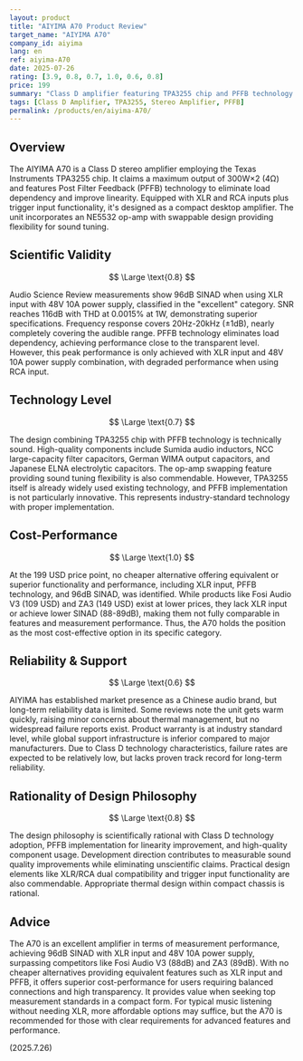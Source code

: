 ```yaml
---
layout: product
title: "AIYIMA A70 Product Review"
target_name: "AIYIMA A70"
company_id: aiyima
lang: en
ref: aiyima-A70
date: 2025-07-26
rating: [3.9, 0.8, 0.7, 1.0, 0.6, 0.8]
price: 199
summary: "Class D amplifier featuring TPA3255 chip and PFFB technology. Excellent measurement performance with superior cost-performance in its feature set."
tags: [Class D Amplifier, TPA3255, Stereo Amplifier, PFFB]
permalink: /products/en/aiyima-A70/
---
```


## Overview

The AIYIMA A70 is a Class D stereo amplifier employing the Texas Instruments TPA3255 chip. It claims a maximum output of 300W×2 (4Ω) and features Post Filter Feedback (PFFB) technology to eliminate load dependency and improve linearity. Equipped with XLR and RCA inputs plus trigger input functionality, it's designed as a compact desktop amplifier. The unit incorporates an NE5532 op-amp with swappable design providing flexibility for sound tuning.

## Scientific Validity

$$ \Large \text{0.8} $$

Audio Science Review measurements show 96dB SINAD when using XLR input with 48V 10A power supply, classified in the "excellent" category. SNR reaches 116dB with THD at 0.0015% at 1W, demonstrating superior specifications. Frequency response covers 20Hz-20kHz (±1dB), nearly completely covering the audible range. PFFB technology eliminates load dependency, achieving performance close to the transparent level. However, this peak performance is only achieved with XLR input and 48V 10A power supply combination, with degraded performance when using RCA input.

## Technology Level

$$ \Large \text{0.7} $$

The design combining TPA3255 chip with PFFB technology is technically sound. High-quality components include Sumida audio inductors, NCC large-capacity filter capacitors, German WIMA output capacitors, and Japanese ELNA electrolytic capacitors. The op-amp swapping feature providing sound tuning flexibility is also commendable. However, TPA3255 itself is already widely used existing technology, and PFFB implementation is not particularly innovative. This represents industry-standard technology with proper implementation.

## Cost-Performance

$$ \Large \text{1.0} $$

At the 199 USD price point, no cheaper alternative offering equivalent or superior functionality and performance, including XLR input, PFFB technology, and 96dB SINAD, was identified. While products like Fosi Audio V3 (109 USD) and ZA3 (149 USD) exist at lower prices, they lack XLR input or achieve lower SINAD (88-89dB), making them not fully comparable in features and measurement performance. Thus, the A70 holds the position as the most cost-effective option in its specific category.

## Reliability & Support

$$ \Large \text{0.6} $$

AIYIMA has established market presence as a Chinese audio brand, but long-term reliability data is limited. Some reviews note the unit gets warm quickly, raising minor concerns about thermal management, but no widespread failure reports exist. Product warranty is at industry standard level, while global support infrastructure is inferior compared to major manufacturers. Due to Class D technology characteristics, failure rates are expected to be relatively low, but lacks proven track record for long-term reliability.

## Rationality of Design Philosophy

$$ \Large \text{0.8} $$

The design philosophy is scientifically rational with Class D technology adoption, PFFB implementation for linearity improvement, and high-quality component usage. Development direction contributes to measurable sound quality improvements while eliminating unscientific claims. Practical design elements like XLR/RCA dual compatibility and trigger input functionality are also commendable. Appropriate thermal design within compact chassis is rational.

## Advice

The A70 is an excellent amplifier in terms of measurement performance, achieving 96dB SINAD with XLR input and 48V 10A power supply, surpassing competitors like Fosi Audio V3 (88dB) and ZA3 (89dB). With no cheaper alternatives providing equivalent features such as XLR input and PFFB, it offers superior cost-performance for users requiring balanced connections and high transparency. It provides value when seeking top measurement standards in a compact form. For typical music listening without needing XLR, more affordable options may suffice, but the A70 is recommended for those with clear requirements for advanced features and performance.

(2025.7.26)